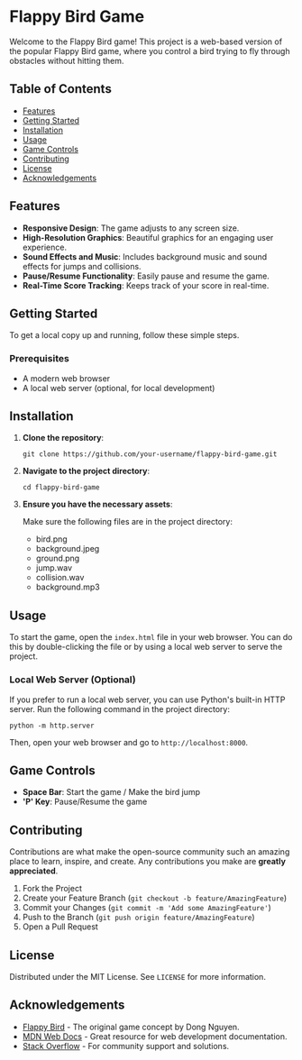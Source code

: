  <h1>Flappy Bird Game</h1>
    <p>Welcome to the Flappy Bird game! This project is a web-based version of the popular Flappy Bird game, where you control a bird trying to fly through obstacles without hitting them.</p>

  <h2>Table of Contents</h2>
    <ul>
        <li><a href="#features">Features</a></li>
        <li><a href="#getting-started">Getting Started</a></li>
        <li><a href="#installation">Installation</a></li>
        <li><a href="#usage">Usage</a></li>
        <li><a href="#game-controls">Game Controls</a></li>
        <li><a href="#contributing">Contributing</a></li>
        <li><a href="#license">License</a></li>
        <li><a href="#acknowledgements">Acknowledgements</a></li>
    </ul>

  <h2 id="features">Features</h2>
    <ul>
        <li><strong>Responsive Design</strong>: The game adjusts to any screen size.</li>
        <li><strong>High-Resolution Graphics</strong>: Beautiful graphics for an engaging user experience.</li>
        <li><strong>Sound Effects and Music</strong>: Includes background music and sound effects for jumps and collisions.</li>
        <li><strong>Pause/Resume Functionality</strong>: Easily pause and resume the game.</li>
        <li><strong>Real-Time Score Tracking</strong>: Keeps track of your score in real-time.</li>
    </ul>

  <h2 id="getting-started">Getting Started</h2>
    <p>To get a local copy up and running, follow these simple steps.</p>

  <h3 id="prerequisites">Prerequisites</h3>
    <ul>
        <li>A modern web browser</li>
        <li>A local web server (optional, for local development)</li>
    </ul>

  <h2 id="installation">Installation</h2>
    <ol>
        <li><strong>Clone the repository</strong>:
            <pre><code>git clone https://github.com/your-username/flappy-bird-game.git</code></pre>
        </li>
        <li><strong>Navigate to the project directory</strong>:
            <pre><code>cd flappy-bird-game</code></pre>
        </li>
        <li><strong>Ensure you have the necessary assets</strong>:
            <p>Make sure the following files are in the project directory:</p>
            <ul>
                <li>bird.png</li>
                <li>background.jpeg</li>
                <li>ground.png</li>
                <li>jump.wav</li>
                <li>collision.wav</li>
                <li>background.mp3</li>
            </ul>
        </li>
    </ol>

  <h2 id="usage">Usage</h2>
    <p>To start the game, open the <code>index.html</code> file in your web browser. You can do this by double-clicking the file or by using a local web server to serve the project.</p>

  <h3 id="local-web-server">Local Web Server (Optional)</h3>
    <p>If you prefer to run a local web server, you can use Python's built-in HTTP server. Run the following command in the project directory:</p>
    <pre><code>python -m http.server</code></pre>
    <p>Then, open your web browser and go to <code>http://localhost:8000</code>.</p>

  <h2 id="game-controls">Game Controls</h2>
    <ul>
        <li><strong>Space Bar</strong>: Start the game / Make the bird jump</li>
        <li><strong>'P' Key</strong>: Pause/Resume the game</li>
    </ul>

  <h2 id="contributing">Contributing</h2>
    <p>Contributions are what make the open-source community such an amazing place to learn, inspire, and create. Any contributions you make are <strong>greatly appreciated</strong>.</p>
    <ol>
        <li>Fork the Project</li>
        <li>Create your Feature Branch (<code>git checkout -b feature/AmazingFeature</code>)</li>
        <li>Commit your Changes (<code>git commit -m 'Add some AmazingFeature'</code>)</li>
        <li>Push to the Branch (<code>git push origin feature/AmazingFeature</code>)</li>
        <li>Open a Pull Request</li>
    </ol>

   <h2 id="license">License</h2>
    <p>Distributed under the MIT License. See <code>LICENSE</code> for more information.</p>

  <h2 id="acknowledgements">Acknowledgements</h2>
    <ul>
        <li><a href="https://en.wikipedia.org/wiki/Flappy_Bird">Flappy Bird</a> - The original game concept by Dong Nguyen.</li>
        <li><a href="https://developer.mozilla.org/">MDN Web Docs</a> - Great resource for web development documentation.</li>
        <li><a href="https://stackoverflow.com/">Stack Overflow</a> - For community support and solutions.</li>
    </ul>
